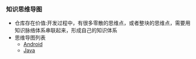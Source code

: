 ### 知识思维导图

  * 仓库存在价值:开发过程中，有很多零散的思维点，或者整块的思维点，需要用知识脉络体系串联起来，形成自己的知识体系
  * 思维导图列表
     * [Android](./Android.xmind)
     * [Java](./Java.xmind)